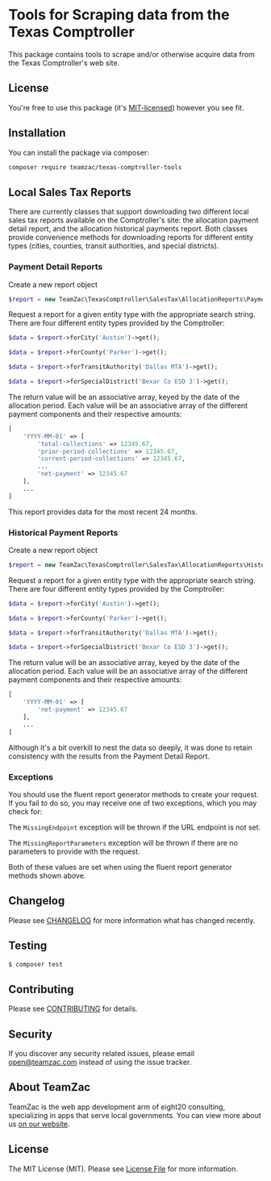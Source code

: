 # Tools for Scraping data from the Texas Comptroller

This package contains tools to scrape and/or otherwise acquire data from the Texas Comptroller's web site.

## License

You're free to use this package (it's [MIT-licensed](LICENSE.md)) however you see fit.

## Installation

You can install the package via composer:

``` bash
composer require teamzac/texas-comptroller-tools
```

## Local Sales Tax Reports

There are currently classes that support downloading two different local sales tax reports available on the Comptroller's site: the allocation payment detail report, and the allocation historical payments report. Both classes provide convenience methods for downloading reports for different entity types (cities, counties, transit authorities, and special districts).

### Payment Detail Reports

Create a new report object

``` php
$report = new TeamZac\TexasComptroller\SalesTax\AllocationReports\PaymentDetail;
```

Request a report for a given entity type with the appropriate search string. There are four different entity types provided by the Comptroller:

``` php
$data = $report->forCity('Austin')->get();

$data = $report->forCounty('Parker')->get();

$data = $report->forTransitAuthority('Dallas MTA')->get();

$data = $report->forSpecialDistrict('Bexar Co ESD 3')->get();
```

The return value will be an associative array, keyed by the date of the allocation period. Each value will be an associative array of the different payment components and their respective amounts:

```php
[
    'YYYY-MM-01' => [
        'total-collections' => 12345.67,
        'prior-period-collections' => 12345.67,
        'current-period-collections' => 12345.67,
        ...
        'net-payment' => 12345.67
    ],
    ...
]
```

This report provides data for the most recent 24 months.

### Historical Payment Reports

Create a new report object

``` php
$report = new TeamZac\TexasComptroller\SalesTax\AllocationReports\HistoricalPayments;
```

Request a report for a given entity type with the appropriate search string. There are four different entity types provided by the Comptroller:

``` php
$data = $report->forCity('Austin')->get();

$data = $report->forCounty('Parker')->get();

$data = $report->forTransitAuthority('Dallas MTA')->get();

$data = $report->forSpecialDistrict('Bexar Co ESD 3')->get();
```

The return value will be an associative array, keyed by the date of the allocation period. Each value will be an associative array of the different payment components and their respective amounts:

```php
[
    'YYYY-MM-01' => [
        'net-payment' => 12345.67
    ],
    ...
]
```

Although it's a bit overkill to nest the data so deeply, it was done to retain consistency with the results from the Payment Detail Report.

### Exceptions

You should use the fluent report generator methods to create your request. If you fail to do so, you may receive one of two exceptions, which you may check for:

The `MissingEndpoint` exception will be thrown if the URL endpoint is not set.

The `MissingReportParameters` exception will be thrown if there are no parameters to provide with the request.

Both of these values are set when using the fluent report generator methods shown above.


## Changelog

Please see [CHANGELOG](CHANGELOG.md) for more information what has changed recently.

## Testing

``` bash
$ composer test
```

## Contributing

Please see [CONTRIBUTING](CONTRIBUTING.md) for details.

## Security

If you discover any security related issues, please email open@teamzac.com instead of using the issue tracker.


## About TeamZac
TeamZac is the web app development arm of eight20 consulting, specializing in apps that serve local governments. You can view more about us [on our website](https://teamzac.com/open-source).

## License

The MIT License (MIT). Please see [License File](LICENSE.md) for more information.